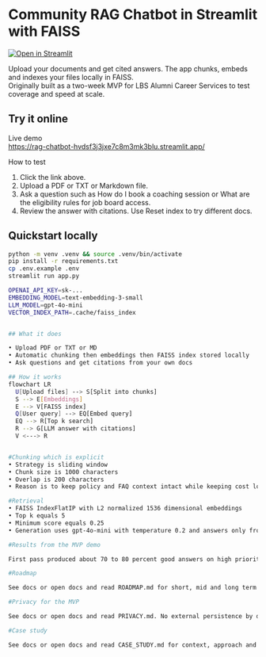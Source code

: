 # Community RAG Chatbot in Streamlit with FAISS

[![Open in Streamlit](https://static.streamlit.io/badges/streamlit_badge_black_white.svg)](https://rag-chatbot-hvdsf3j3jxe7c8m3mk3blu.streamlit.app/)

Upload your documents and get cited answers. The app chunks, embeds and indexes your files locally in FAISS.  
Originally built as a two-week MVP for LBS Alumni Career Services to test coverage and speed at scale.

## Try it online

Live demo  
https://rag-chatbot-hvdsf3j3jxe7c8m3mk3blu.streamlit.app/

How to test  
1. Click the link above.  
2. Upload a PDF or TXT or Markdown file.  
3. Ask a question such as How do I book a coaching session or What are the eligibility rules for job board access.  
4. Review the answer with citations. Use Reset index to try different docs.

## Quickstart locally

```bash
python -m venv .venv && source .venv/bin/activate
pip install -r requirements.txt
cp .env.example .env
streamlit run app.py

OPENAI_API_KEY=sk-...
EMBEDDING_MODEL=text-embedding-3-small
LLM_MODEL=gpt-4o-mini
VECTOR_INDEX_PATH=.cache/faiss_index


## What it does

• Upload PDF or TXT or MD
• Automatic chunking then embeddings then FAISS index stored locally
• Ask questions and get citations from your own docs

## How it works
flowchart LR
  U[Upload files] --> S[Split into chunks]
  S --> E[Embeddings]
  E --> V[FAISS index]
  Q[User query] --> EQ[Embed query]
  EQ --> R[Top k search]
  R --> G[LLM answer with citations]
  V <---> R


#Chunking which is explicit
• Strategy is sliding window
• Chunk size is 1000 characters
• Overlap is 200 characters
• Reason is to keep policy and FAQ context intact while keeping cost low

#Retrieval
• FAISS IndexFlatIP with L2 normalized 1536 dimensional embeddings
• Top k equals 5
• Minimum score equals 0.25
• Generation uses gpt-4o-mini with temperature 0.2 and answers only from context or says unknown

#Results from the MVP demo

First pass produced about 70 to 80 percent good answers on high priority topics and highlighted gaps in Job Board access, FinTech events and CV guidance.

#Roadmap

See docs or open docs and read ROADMAP.md for short, mid and long term steps.

#Privacy for the MVP

See docs or open docs and read PRIVACY.md. No external persistence by default. For basic usage metrics use Cloudflare Web Analytics.

#Case study

See docs or open docs and read CASE_STUDY.md for context, approach and outcomes.





